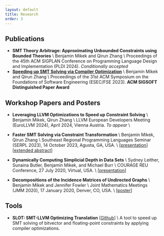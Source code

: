 ```yaml
---
layout: default
title: Research
order: 3
---
```


## Publications
+ **SMT Theory Arbitrage: Approximating Unbounded Constraints using Bounded Theories** \\
Benjamin Mikek and Qirun Zhang \\
Proceedings of the 45th ACM SIGPLAN Conference on Programming Language Design and Implementation (PLDI 2024). *Conditionally accepted*
+ **[Speeding up SMT Solving via Compiler Optimization](\resources\FSE_SLOT.pdf)** \\
Benjamin Mikek and Qirun Zhang \\
Proceedings of the 31st ACM Symposium on the Foundations of Software Engineering (ESEC/FSE 2023). **ACM SIGSOFT Distinguished Paper Award**

## Workshop Papers and Posters
+ **Leveraging LLVM Optimizations to Speed up Constraint Solving** \\
Benjamin Mikek, Qirun Zhang \\
LLVM European Developers Meeting (EuroLLVM 2024), April 2024, Vienna Austria. *To appear* \\

+ **Faster SMT Solving via Constraint Transformation** \\
Benjamin Mikek, Qirun Zhang \\
Southeast Regional Programming Languages Seminar (SERPL 2023), 14 October 2023, Agusta, GA, USA. \\
[[presentation](\resources\SERPL_presentation.pdf)][[extended abstract](\resources\SERPL_abstract.pdf)]

+ **Dynamically Computing Simplicial Depth in Data Sets** \\
Sydney Leither, Sunaina Butler, Benjamin Mikek, and Michael Burr \\
COURAGE REU Conference, 27 July 2020, Virtual, USA.  \\
[[presentation](\resources\depth.pdf)]

+ **Decompositions of the Incidence Matrices of Undirected Graphs** \\
Benjamin Mikek and Jennifer Fowler \\
Joint Mathematics Meetings (JMM 2020), 17 January 2020, Denver, CO, USA. \\
[[poster](\resources\JMM_Poster.pdf)]

## Tools
+ **SLOT: SMT-LLVM Optimizing Translation** \[[Github](https://github.com/mikekben/SLOT)] \\
A tool to speed up SMT solving of bitvector and floating-point constraints by applying compiler optimizations.